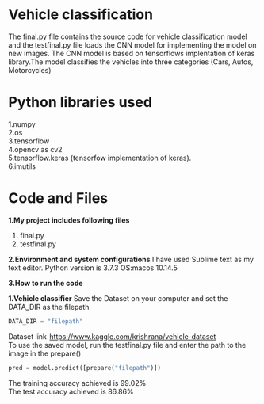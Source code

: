 # Vehicle classification
The final.py file contains the source code for vehicle classification model and the testfinal.py file loads the CNN model for implementing the model on new images.
The CNN model is based on tensorflows implentation of keras library.The model classifies the vehicles into three categories (Cars, Autos, Motorcycles)
# Python libraries used
1.numpy   
2.os    
3.tensorflow   
4.opencv as cv2     
5.tensorflow.keras (tensorfow implementation of keras).         
6.imutils          



# Code and Files
**1.My project includes following files**
1. final.py     
2. testfinal.py     


**2.Environment and system configurations**
I have used Sublime text as my text editor. Python version is 3.7.3 OS:macos 10.14.5




**3.How to run the code**



**1.Vehicle classifier**
Save the Dataset on your computer and set the DATA_DIR as the filepath
```python
DATA_DIR = "filepath"
```
Dataset link-https://www.kaggle.com/krishrana/vehicle-dataset      
To use the saved model, run the testfinal.py file and enter the path to the image in the prepare()
```python
pred = model.predict([prepare("filepath")])
```    
The training accuracy achieved is 99.02%     
The test accuracy achieved is 86.86%


